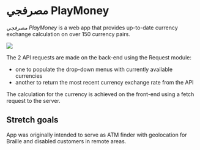 # مصرفجي PlayMoney

*مصرفجي PlayMoney* is a web app that provides up-to-date currency exchange calculation on over 150 currency pairs.

![](<img src="https://user-images.githubusercontent.com/32282170/55547483-119ef480-56da-11e9-8a6a-46a0830a1ae3.png" alt="alt text" width="300px" height="auto">)

The 2 API requests are made on the back-end using the Request module:

* one to populate the drop-down menus with currently available currencies
* another to return the most recent currency exchange rate from the API

The calculation for the currency is achieved on the front-end using a fetch request to the server.

## Stretch goals
App was originally intended to serve as ATM finder with geolocation for Braille and disabled customers in remote areas.
